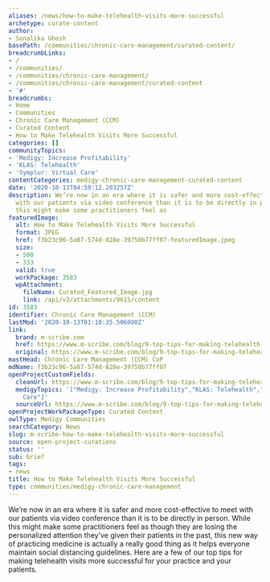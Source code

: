 ```yaml
---
aliases: /news/how-to-make-telehealth-visits-more-successful
archetype: curate-content
author:
- Sonalika Ghosh
basePath: /communities/chronic-care-management/curated-content/
breadcrumbLinks:
- /
- /communities/
- /communities/chronic-care-management/
- /communities/chronic-care-management/curated-content
- '#'
breadcrumbs:
- Home
- Communities
- Chronic Care Management (CCM)
- Curated Content
- How to Make Telehealth Visits More Successful
categories: []
communityTopics:
- 'Medigy: Increase Profitability'
- 'KLAS: Telehealth'
- 'Symplur: Virtual Care'
contentCategories: medigy-chronic-care-management-curated-content
date: '2020-10-13T04:59:12.203257Z'
description: We’re now in an era where it is safer and more cost-effective to meet
  with our patients via video conference than it is to be directly in person. While
  this might make some practitioners feel as
featuredImage:
  alt: How to Make Telehealth Visits More Successful
  format: JPEG
  href: f3b23c96-5a87-574d-828e-39750b77ff07-featuredImage.jpeg
  size:
  - 500
  - 333
  valid: true
  workPackage: 3583
  wpAttachment:
    fileName: Curated_Featured_Image.jpg
    link: /api/v3/attachments/9615/content
id: 3583
identifier: Chronic Care Management (CCM)
lastMod: '2020-10-13T01:10:35.506000Z'
link:
  brand: m-scribe.com
  href: https://www.m-scribe.com/blog/9-top-tips-for-making-telehealth-visits-more-successful
  original: https://www.m-scribe.com/blog/9-top-tips-for-making-telehealth-visits-more-successful
mastHead: Chronic Care Management (CCM) CoP
mdName: f3b23c96-5a87-574d-828e-39750b77ff07
openProjectCustomFields:
  cleanUrl: https://www.m-scribe.com/blog/9-top-tips-for-making-telehealth-visits-more-successful
  medigyTopics: '["Medigy: Increase Profitability","KLAS: Telehealth","Symplur: Virtual
    Care"]'
  sourceUrl: https://www.m-scribe.com/blog/9-top-tips-for-making-telehealth-visits-more-successful
openProjectWorkPackageType: Curated Content
owlType: Medigy Communities
searchCategory: News
slug: m-scribe-how-to-make-telehealth-visits-more-successful
source: open-project-curations
status: ''
sub: brief
tags:
- news
title: How to Make Telehealth Visits More Successful
type: communities/medigy-chronic-care-management
---
```


<p>We’re now in an era where it is safer and more cost-effective to meet with our patients via video conference than it is to be directly in person. While this might make some practitioners feel as though they are losing the personalized attention they’ve given their patients in the past, this new way of practicing medicine is actually a really good thing as it helps everyone maintain social distancing guidelines. Here are a few of our top tips for making telehealth visits more successful for your practice and your patients.</p>